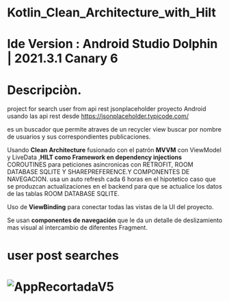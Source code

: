 # Kotlin_Clean_Architecture_with_Hilt
 
# Ide Version : Android Studio Dolphin | 2021.3.1 Canary 6
 
    


# Descripciòn.
project for search user from api rest jsonplaceholder
proyecto Android usando las api rest desde https://jsonplaceholder.typicode.com/ 

es un buscador que permite atraves de un recycler view buscar por nombre de usuarios y sus correspondientes publicaciones.


Usando **Clean Architecture** fusionado con el patrón **MVVM** con ViewModel y LiveData ,**HILT como Framework en dependency injections** COROUTINES para peticiones asincronicas con RETROFIT, ROOM DATABASE SQLITE Y SHAREPREFERENCE.Y COMPONENTES DE NAVEGACION.
usa un auto refresh cada 6 horas en el hipotetico caso que se produzcan actualizaciones en el backend para que se actualice los datos de las tablas ROOM DATABASE SQLITE.


Uso de **ViewBinding** para conectar todas las vistas de la UI del proyecto.

Se usan **componentes de navegación** que le da  un detalle de deslizamiento mas visual al intercambio de diferentes Fragment.


 # user post searches

 # ![AppRecortadaV5](https://user-images.githubusercontent.com/1193887/155828557-ed6c57f7-7d16-4045-9336-9612b515894d.gif)
